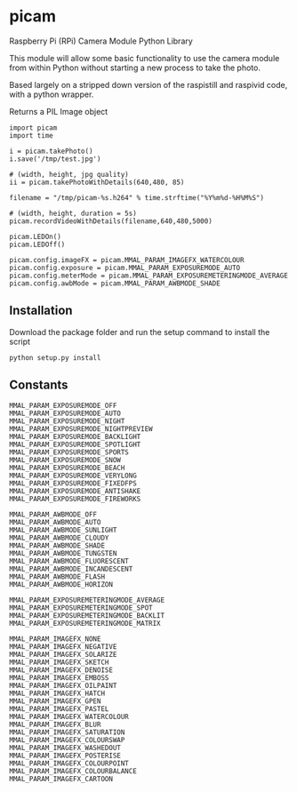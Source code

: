 picam
=====

Raspberry Pi (RPi) Camera Module Python Library


This module will allow some basic functionality to use the camera module from within Python without starting a new process to take the photo.

Based largely on a stripped down version of the raspistill and raspivid code, with a python wrapper.

Returns a PIL Image object


    import picam
    import time
    
    i = picam.takePhoto()
    i.save('/tmp/test.jpg')
    
    # (width, height, jpg quality)
    ii = picam.takePhotoWithDetails(640,480, 85) 
    
    filename = "/tmp/picam-%s.h264" % time.strftime("%Y%m%d-%H%M%S")
    
    # (width, height, duration = 5s)
    picam.recordVideoWithDetails(filename,640,480,5000) 
    
    picam.LEDOn()
    picam.LEDOff()
    
    picam.config.imageFX = picam.MMAL_PARAM_IMAGEFX_WATERCOLOUR
    picam.config.exposure = picam.MMAL_PARAM_EXPOSUREMODE_AUTO
    picam.config.meterMode = picam.MMAL_PARAM_EXPOSUREMETERINGMODE_AVERAGE
    picam.config.awbMode = picam.MMAL_PARAM_AWBMODE_SHADE

Installation
------------
Download the package folder and run the setup command to install the script

    python setup.py install


Constants
------------
    MMAL_PARAM_EXPOSUREMODE_OFF
    MMAL_PARAM_EXPOSUREMODE_AUTO
    MMAL_PARAM_EXPOSUREMODE_NIGHT
    MMAL_PARAM_EXPOSUREMODE_NIGHTPREVIEW
    MMAL_PARAM_EXPOSUREMODE_BACKLIGHT
    MMAL_PARAM_EXPOSUREMODE_SPOTLIGHT
    MMAL_PARAM_EXPOSUREMODE_SPORTS
    MMAL_PARAM_EXPOSUREMODE_SNOW
    MMAL_PARAM_EXPOSUREMODE_BEACH
    MMAL_PARAM_EXPOSUREMODE_VERYLONG
    MMAL_PARAM_EXPOSUREMODE_FIXEDFPS
    MMAL_PARAM_EXPOSUREMODE_ANTISHAKE
    MMAL_PARAM_EXPOSUREMODE_FIREWORKS

    MMAL_PARAM_AWBMODE_OFF
    MMAL_PARAM_AWBMODE_AUTO
    MMAL_PARAM_AWBMODE_SUNLIGHT
    MMAL_PARAM_AWBMODE_CLOUDY
    MMAL_PARAM_AWBMODE_SHADE
    MMAL_PARAM_AWBMODE_TUNGSTEN
    MMAL_PARAM_AWBMODE_FLUORESCENT
    MMAL_PARAM_AWBMODE_INCANDESCENT
    MMAL_PARAM_AWBMODE_FLASH
    MMAL_PARAM_AWBMODE_HORIZON   

    MMAL_PARAM_EXPOSUREMETERINGMODE_AVERAGE
    MMAL_PARAM_EXPOSUREMETERINGMODE_SPOT
    MMAL_PARAM_EXPOSUREMETERINGMODE_BACKLIT
    MMAL_PARAM_EXPOSUREMETERINGMODE_MATRIX     

    MMAL_PARAM_IMAGEFX_NONE
    MMAL_PARAM_IMAGEFX_NEGATIVE
    MMAL_PARAM_IMAGEFX_SOLARIZE
    MMAL_PARAM_IMAGEFX_SKETCH
    MMAL_PARAM_IMAGEFX_DENOISE
    MMAL_PARAM_IMAGEFX_EMBOSS
    MMAL_PARAM_IMAGEFX_OILPAINT
    MMAL_PARAM_IMAGEFX_HATCH
    MMAL_PARAM_IMAGEFX_GPEN
    MMAL_PARAM_IMAGEFX_PASTEL
    MMAL_PARAM_IMAGEFX_WATERCOLOUR
    MMAL_PARAM_IMAGEFX_BLUR
    MMAL_PARAM_IMAGEFX_SATURATION
    MMAL_PARAM_IMAGEFX_COLOURSWAP
    MMAL_PARAM_IMAGEFX_WASHEDOUT
    MMAL_PARAM_IMAGEFX_POSTERISE
    MMAL_PARAM_IMAGEFX_COLOURPOINT
    MMAL_PARAM_IMAGEFX_COLOURBALANCE
    MMAL_PARAM_IMAGEFX_CARTOON  
